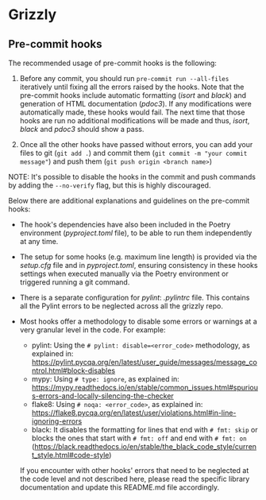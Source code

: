 # **Grizzly**

## Pre-commit hooks

The recommended usage of pre-commit hooks is the following:

1) Before any commit, you should run `pre-commit run --all-files` iteratively until fixing all the errors raised
   by the hooks. Note that the pre-commit hooks include automatic formatting (_isort_ and _black_) and generation of
   HTML documentation (_pdoc3_). If any modifications were automatically made, these hooks would fail. The next time
   that those hooks are run no  additional modifications will be made and thus, _isort_, _black_ and _pdoc3_ should show
   a pass.

2) Once all the other hooks have passed without errors, you can add your files to git (`git add .`) and commit them
   (`git commit -m "your commit message"`) and push them (`git push origin <branch name>`)

NOTE: It's possible to disable the hooks in the commit and push commands by adding the `--no-verify` flag, but this
is highly discouraged.

Below there are additional explanations and guidelines on the pre-commit hooks:
   - The hook's dependencies have also been included in the Poetry environment (_pyproject.toml_ file), to be able
     to run them independently at any time.
   - The setup for some hooks (e.g. maximum line length) is provided via the _setup.cfg_ file and in _pyproject.toml_,
     ensuring consistency in these hooks settings when executed manually via the Poetry environment or triggered
     running a git command.
   - There is a separate configuration for _pylint_: _.pylintrc_ file. This contains all the Pylint errors to be
     neglected across all the grizzly repo.
   - Most hooks offer a methodology to disable some errors or warnings at a very granular level in the code. For
     example:
     - pylint: Using the `# pylint: disable=<error_code>` methodology, as explained in:
               https://pylint.pycqa.org/en/latest/user_guide/messages/message_control.html#block-disables
     - mypy: Using `# type: ignore`, as explained in:
             https://mypy.readthedocs.io/en/stable/common_issues.html#spurious-errors-and-locally-silencing-the-checker
     - flake8: Using `# noqa: <error_code>`, as explained in:
               https://flake8.pycqa.org/en/latest/user/violations.html#in-line-ignoring-errors
     - black: It disables the formatting for lines that end with `# fmt: skip` or blocks the ones that start with
              `# fmt: off` and end with `# fmt: on`
              (https://black.readthedocs.io/en/stable/the_black_code_style/current_style.html#code-style)

     If you encounter with other hooks' errors that need to be neglected at the code level and not described here,
     please read the specific library documentation and update this README.md file accordingly.


